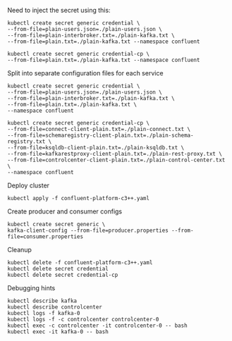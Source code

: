 Need to inject the secret using this:

    kubectl create secret generic credential \
    --from-file=plain-users.json=./plain-users.json \
    --from-file=plain-interbroker.txt=./plain-kafka.txt \
    --from-file=plain.txt=./plain-kafka.txt --namespace confluent

    kubectl create secret generic credential-cp \
    --from-file=plain.txt=./plain-kafka.txt --namespace confluent

Split into separate configuration files for each service

    kubectl create secret generic credential \
    --from-file=plain-users.json=./plain-users.json \
    --from-file=plain-interbroker.txt=./plain-kafka.txt \
    --from-file=plain.txt=./plain-kafka.txt \
    --namespace confluent

    kubectl create secret generic credential-cp \
    --from-file=connect-client-plain.txt=./plain-connect.txt \
    --from-file=schemaregistry-client-plain.txt=./plain-schema-registry.txt \
    --from-file=ksqldb-client-plain.txt=./plain-ksqldb.txt \
    --from-file=kafkarestproxy-client-plain.txt=./plain-rest-proxy.txt \
    --from-file=controlcenter-client-plain.txt=./plain-control-center.txt \
    --namespace confluent

Deploy cluster

    kubectl apply -f confluent-platform-c3++.yaml

Create producer and consumer configs

    kubectl create secret generic \
    kafka-client-config --from-file=producer.properties --from-file=consumer.properties

Cleanup

    kubectl delete -f confluent-platform-c3++.yaml
    kubectl delete secret credential
    kubectl delete secret credential-cp

Debugging hints

    kubectl describe kafka
    kubectl describe controlcenter
    kubectl logs -f kafka-0
    kubectl logs -f -c controlcenter controlcenter-0
    kubectl exec -c controlcenter -it controlcenter-0 -- bash
    kubectl exec -it kafka-0 -- bash
